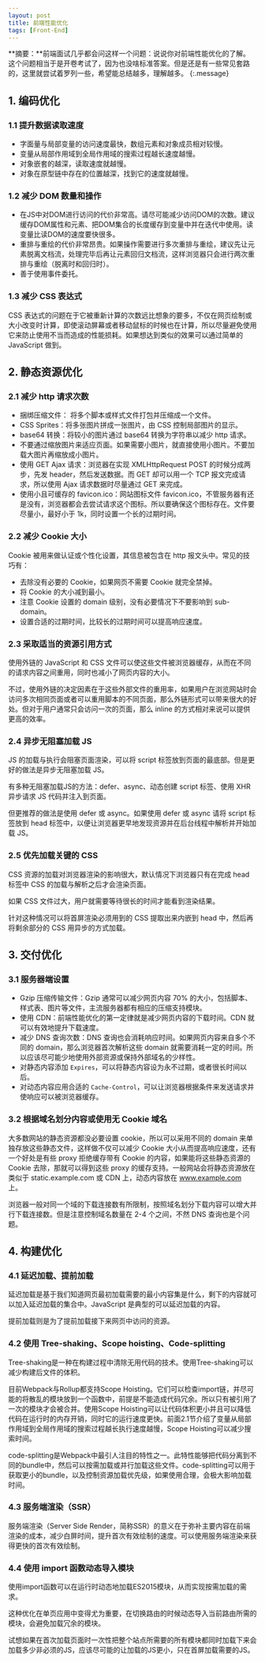 ```yaml
---
layout: post
title: 前端性能优化
tags: [Front-End]
---
```


**摘要：**前端面试几乎都会问这样一个问题：说说你对前端性能优化的了解。这个问题相当于是开卷考试了，因为也没啥标准答案。但是还是有一些常见套路的，这里就尝试着罗列一些，希望能总结越多，理解越多。
{:.message}

## 1. 编码优化

### 1.1 提升数据读取速度

+ 字面量与局部变量的访问速度最快，数组元素和对象成员相对较慢。
+ 变量从局部作用域到全局作用域的搜索过程越长速度越慢。
+ 对象嵌套的越深，读取速度就越慢。
+ 对象在原型链中存在的位置越深，找到它的速度就越慢。

### 1.2 减少 DOM 数量和操作

+ 在JS中对DOM进行访问的代价非常高。请尽可能减少访问DOM的次数。建议缓存DOM属性和元素、把DOM集合的长度缓存到变量中并在迭代中使用。读变量比读DOM的速度要快很多。
+ 重排与重绘的代价非常昂贵。如果操作需要进行多次重排与重绘，建议先让元素脱离文档流，处理完毕后再让元素回归文档流，这样浏览器只会进行两次重排与重绘（脱离时和回归时）。
+ 善于使用事件委托。

### 1.3 减少 CSS 表达式

CSS 表达式的问题在于它被重新计算的次数远比想象的要多，不仅在网页绘制或大小改变时计算，即使滚动屏幕或者移动鼠标的时候也在计算，所以尽量避免使用它来防止使用不当而造成的性能损耗。如果想达到类似的效果可以通过简单的 JavaScript 做到。

## 2. 静态资源优化

### 2.1 减少 http 请求次数

+ 捆绑压缩文件： 将多个脚本或样式文件打包并压缩成一个文件。
+ CSS Sprites：将多张图片拼成一张图片，由 CSS 控制局部图片的显示。
+ base64 转换：将较小的图片通过 base64 转换为字符串以减少 http 请求。
+ 不要通过缩放图片来适应页面。如果需要小图片，就直接使用小图片。不要加载大图片再缩放成小图片。
+ 使用 GET Ajax 请求：浏览器在实现 XMLHttpRequest POST 的时候分成两步，先发 header，然后发送数据。而 GET 却可以用一个 TCP 报文完成请求，所以使用 Ajax 请求数据时尽量通过 GET 来完成。
+ 使用小且可缓存的 favicon.ico：网站图标文件 favicon.ico，不管服务器有还是没有，浏览器都会去尝试请求这个图标。所以要确保这个图标存在。文件要尽量小，最好小于 1k，同时设置一个长的过期时间。

### 2.2 减少 Cookie 大小

Cookie 被用来做认证或个性化设置，其信息被包含在 http 报文头中。常见的技巧有：

+ 去除没有必要的 Cookie，如果网页不需要 Cookie 就完全禁掉。
+ 将 Cookie 的大小减到最小。
+ 注意 Cookie 设置的 domain 级别，没有必要情况下不要影响到 sub-domain。
+ 设置合适的过期时间，比较长的过期时间可以提高响应速度。

### 2.3 采取适当的资源引用方式

使用外链的 JavaScript 和 CSS 文件可以使这些文件被浏览器缓存，从而在不同的请求内容之间重用，同时也减小了网页内容的大小。

不过，使用外链的决定因素在于这些外部文件的重用率，如果用户在浏览网站时会访问多次相同页面或者可以重用脚本的不同页面，那么外链形式可以带来很大的好处。但对于用户通常只会访问一次的页面，那么 inline 的方式相对来说可以提供更高的效率。

### 2.4 异步无阻塞加载 JS

JS 的加载与执行会阻塞页面渲染，可以将 script 标签放到页面的最底部。但是更好的做法是异步无阻塞加载 JS。

有多种无阻塞加载JS的方法：defer、async、动态创建 script 标签、使用 XHR 异步请求 JS 代码并注入到页面。

但更推荐的做法是使用 defer 或 async。如果使用 defer 或 async 请将 script 标签放到 head 标签中，以便让浏览器更早地发现资源并在后台线程中解析并开始加载 JS。

### 2.5 优先加载关键的 CSS

CSS 资源的加载对浏览器渲染的影响很大，默认情况下浏览器只有在完成 head 标签中 CSS 的加载与解析之后才会渲染页面。

如果 CSS 文件过大，用户就需要等待很长的时间才能看到渲染结果。

针对这种情况可以将首屏渲染必须用到的 CSS 提取出来内嵌到 head 中，然后再将剩余部分的 CSS 用异步的方式加载。

## 3. 交付优化

### 3.1 服务器端设置

+ Gzip 压缩传输文件：Gzip 通常可以减少网页内容 70% 的大小，包括脚本、样式表、图片等文件，主流服务器都有相应的压缩支持模块。
+ 使用 CDN：前端性能优化的第一定律就是减少网页内容的下载时间。CDN 就可以有效地提升下载速度。
+ 减少 DNS 查询次数：DNS 查询也会消耗响应时间。如果网页内容来自多个不同的 domain，那么浏览器首次解析这些 domain 就需要消耗一定的时间。所以应该尽可能少地使用外部资源或保持外部域名的少样性。
+ 对静态内容添加 `Expires`，可以将静态内容设为永不过期，或者很长时间以后。
+ 对动态内容应用合适的 `Cache-Control`，可以让浏览器根据条件来发送请求并使响应可以被浏览器缓存。

### 3.2 根据域名划分内容或使用无 Cookie 域名

大多数网站的静态资源都没必要设置 cookie，所以可以采用不同的 domain 来单独存放这些静态文件，这样做不仅可以减少 Cookie 大小从而提高响应速度，还有一个好处是有些 proxy 拒绝缓存带有 Cookie 的内容，如果能将这些静态资源的 Cookie 去除，那就可以得到这些 proxy 的缓存支持。一般网站会将静态资源放在类似于 static.example.com 或 CDN 上，动态内容放在 www.example.com 上。

浏览器一般对同一个域的下载连接数有所限制，按照域名划分下载内容可以增大并行下载连接数。但是注意控制域名数量在 2-4 个之间，不然 DNS 查询也是个问题。

## 4. 构建优化

### 4.1 延迟加载、提前加载

延迟加载是基于我们知道网页最初加载需要的最小内容集是什么，剩下的内容就可以加入延迟加载的集合中。JavaScript 是典型的可以延迟加载的内容。

提前加载则是为了提前加载接下来网页中访问的资源。

### 4.2 使用 Tree-shaking、Scope hoisting、Code-splitting

Tree-shaking是一种在构建过程中清除无用代码的技术。使用Tree-shaking可以减少构建后文件的体积。

目前Webpack与Rollup都支持Scope Hoisting。它们可以检查import链，并尽可能的将散乱的模块放到一个函数中，前提是不能造成代码冗余。所以只有被引用了一次的模块才会被合并。使用Scope Hoisting可以让代码体积更小并且可以降低代码在运行时的内存开销，同时它的运行速度更快。前面2.1节介绍了变量从局部作用域到全局作用域的搜索过程越长执行速度越慢，Scope Hoisting可以减少搜索时间。

code-splitting是Webpack中最引人注目的特性之一。此特性能够把代码分离到不同的bundle中，然后可以按需加载或并行加载这些文件。code-splitting可以用于获取更小的bundle，以及控制资源加载优先级，如果使用合理，会极大影响加载时间。

### 4.3 服务端渲染（SSR）

服务端渲染（Server Side Render，简称SSR）的意义在于弥补主要内容在前端渲染的成本，减少白屏时间，提升首次有效绘制的速度。可以使用服务端渲染来获得更快的首次有效绘制。

### 4.4 使用 import 函数动态导入模块

使用import函数可以在运行时动态地加载ES2015模块，从而实现按需加载的需求。

这种优化在单页应用中变得尤为重要，在切换路由的时候动态导入当前路由所需的模块，会避免加载冗余的模块。

试想如果在首次加载页面时一次性把整个站点所需要的所有模块都同时加载下来会加载多少非必须的JS，应该尽可能的让加载的JS更小，只在首屏加载需要的JS。

